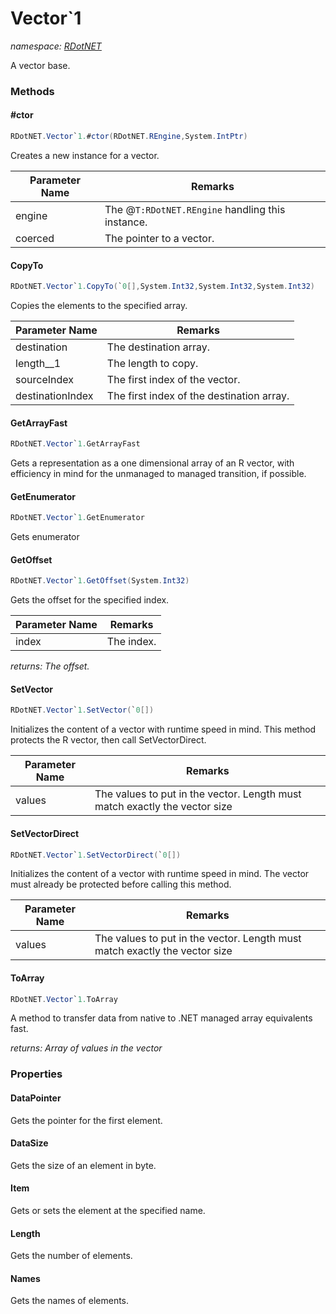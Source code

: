 ﻿# Vector`1
_namespace: [RDotNET](./index.md)_

A vector base.



### Methods

#### #ctor
```csharp
RDotNET.Vector`1.#ctor(RDotNET.REngine,System.IntPtr)
```
Creates a new instance for a vector.

|Parameter Name|Remarks|
|--------------|-------|
|engine|The @``T:RDotNET.REngine`` handling this instance.|
|coerced|The pointer to a vector.|


#### CopyTo
```csharp
RDotNET.Vector`1.CopyTo(`0[],System.Int32,System.Int32,System.Int32)
```
Copies the elements to the specified array.

|Parameter Name|Remarks|
|--------------|-------|
|destination|The destination array.|
|length__1|The length to copy.|
|sourceIndex|The first index of the vector.|
|destinationIndex|The first index of the destination array.|


#### GetArrayFast
```csharp
RDotNET.Vector`1.GetArrayFast
```
Gets a representation as a one dimensional array of an R vector, with efficiency in mind for the unmanaged to managed transition, if possible.

#### GetEnumerator
```csharp
RDotNET.Vector`1.GetEnumerator
```
Gets enumerator

#### GetOffset
```csharp
RDotNET.Vector`1.GetOffset(System.Int32)
```
Gets the offset for the specified index.

|Parameter Name|Remarks|
|--------------|-------|
|index|The index.|


_returns: The offset._

#### SetVector
```csharp
RDotNET.Vector`1.SetVector(`0[])
```
Initializes the content of a vector with runtime speed in mind. This method protects the R vector, then call SetVectorDirect.

|Parameter Name|Remarks|
|--------------|-------|
|values|The values to put in the vector. Length must match exactly the vector size|


#### SetVectorDirect
```csharp
RDotNET.Vector`1.SetVectorDirect(`0[])
```
Initializes the content of a vector with runtime speed in mind. The vector must already be protected before calling this method.

|Parameter Name|Remarks|
|--------------|-------|
|values|The values to put in the vector. Length must match exactly the vector size|


#### ToArray
```csharp
RDotNET.Vector`1.ToArray
```
A method to transfer data from native to .NET managed array equivalents fast.

_returns: Array of values in the vector_


### Properties

#### DataPointer
Gets the pointer for the first element.
#### DataSize
Gets the size of an element in byte.
#### Item
Gets or sets the element at the specified name.
#### Length
Gets the number of elements.
#### Names
Gets the names of elements.
